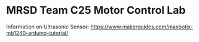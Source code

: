 # MRSD Team C25 Motor Control Lab

Information on Ultrasonic Sensor: https://www.makerguides.com/maxbotix-mb1240-arduino-tutorial/
